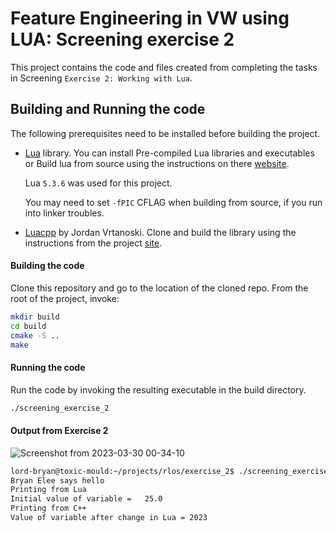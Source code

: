 # Feature Engineering in VW using LUA: Screening exercise 2

This project contains the code and files created from completing the tasks in Screening `Exercise 2: Working with Lua`.

## Building and Running the code

The following prerequisites need to be installed before building the project.

- [Lua](https://www.lua.org/) library. You can install Pre-compiled Lua libraries and executables or Build lua from source using the instructions on there [website](https://www.lua.org/start.html).

  Lua `5.3.6` was used for this project.

  You may need to set `-fPIC` CFLAG when building from source, if you run into linker troubles. 

- [Luacpp](https://github.com/jordanvrtanoski/luacpp) by Jordan Vrtanoski. Clone and build the library using the instructions from the project [site](https://github.com/jordanvrtanoski/luacpp).

#### Building the code

Clone this repository and go to the location of the cloned repo.
From the root of the project, invoke:

```sh
mkdir build
cd build
cmake -S ..
make
```

#### Running the code

Run the code by invoking the resulting executable in the build directory.

```sh
./screening_exercise_2
```

#### Output from Exercise 2

![Screenshot from 2023-03-30 00-34-10](https://user-images.githubusercontent.com/33056740/228691052-5fcaa01c-a7f6-4944-b413-b5dc6713228b.png)

```sh
lord-bryan@toxic-mould:~/projects/rlos/exercise_2$ ./screening_exercise_2 
Bryan Elee says hello
Printing from Lua
Initial value of variable =   25.0
Printing from C++
Value of variable after change in Lua = 2023
```
